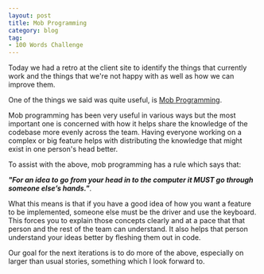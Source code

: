 ```yaml
---
layout: post
title: Mob Programming
category: blog
tag:
- 100 Words Challenge
---
```

Today we had a retro at the client site to identify the things that currently work and the things that we're not happy with as well as how we can improve them.

One of the things we said was quite useful, is [Mob Programming](https://en.wikipedia.org/wiki/Mob_programming).

Mob programming has been very useful in various ways but the most important one is concerned with how it helps share the knowledge of the codebase more evenly across the team. Having everyone working on a complex or big feature helps with distributing the knowledge that might exist in one person's head better.

To assist with the above, mob programming has a rule which says that:

___"For an idea to go from your head in to the computer it MUST go through someone else’s hands."___.

What this means is that if you have a good idea of how you want a feature to be implemented, someone else must be the driver and use the keyboard. This forces you to explain those concepts clearly and at a pace that that person and the rest of the team can understand. It also helps that person understand your ideas better by fleshing them out in code.

Our goal for the next iterations is to do more of the above, especially on larger than usual stories, something which I look forward to.
